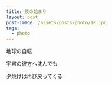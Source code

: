 ```yaml
---
title: 夜の始まり
layout: post
post-image: /assets/posts/photo/18.jpg
tags:
  - photo
---
```


地球の自転

宇宙の彼方へ沈んでも

夕焼けは再び戻ってくる